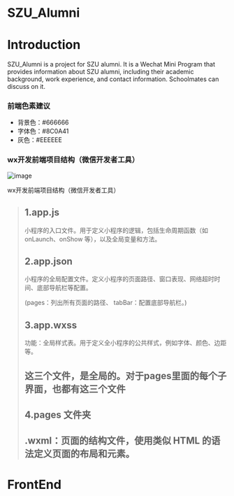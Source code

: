 # SZU_Alumni


# Introduction

SZU_Alumni is a project for SZU alumni. It is a Wechat Mini Program that provides information about SZU alumni, including their academic background, work experience, and contact information. Schoolmates can discuss on it.

### 前端色素建议

- 背景色：#666666
- 字体色：#8C0A41
- 灰色：#EEEEEE



### wx开发前端项目结构（微信开发者工具）

![image](https://github.com/user-attachments/assets/908a3cd9-6004-4c79-abe2-aa6be7315179)

wx开发前端项目结构（微信开发者工具）

> ## 1.app.js
>
> 小程序的入口文件。用于定义小程序的逻辑，包括生命周期函数（如 onLaunch、onShow 等），以及全局变量和方法。
>
> ## 2.app.json
>
> 小程序的全局配置文件。定义小程序的页面路径、窗口表现、网络超时时间、底部导航栏等配置。
>
> (pages：列出所有页面的路径、 tabBar：配置底部导航栏。)
>
> ## 3.app.wxss
>
> 功能：全局样式表。用于定义全小程序的公共样式，例如字体、颜色、边距等。
>
> ## **这三个文件，是全局的。对于pages里面的每个子界面，也都有这三个文件**
>
> ## 4.pages 文件夹
>
> ## .wxml：页面的结构文件，使用类似 HTML 的语法定义页面的布局和元素。

# FrontEnd


